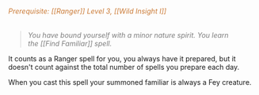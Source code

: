 ###### *<span style="color:rgb(203, 123, 55)">Prerequisite: [[Ranger]] Level 3, [[Wild Insight I]]</span>*

> *<span style="color:rgb(125, 125, 125)">You have bound yourself with a minor nature spirit. You learn the [[Find Familiar]] spell.</span>* 

It counts as a Ranger spell for you, you always have it prepared, but it doesn't count against the total number of spells you prepare each day. 

When you cast this spell your summoned familiar is always a Fey creature.